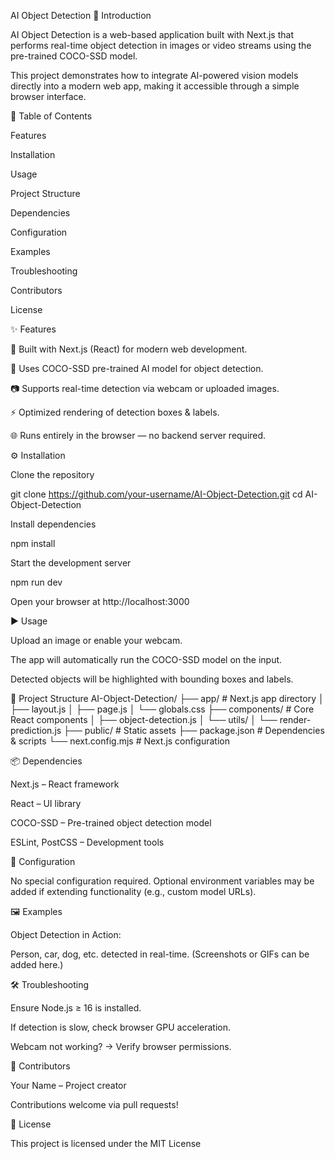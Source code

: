 AI Object Detection
📌 Introduction

AI Object Detection is a web-based application built with Next.js that performs real-time object detection in images or video streams using the pre-trained COCO-SSD model.

This project demonstrates how to integrate AI-powered vision models directly into a modern web app, making it accessible through a simple browser interface.

📂 Table of Contents

Features

Installation

Usage

Project Structure

Dependencies

Configuration

Examples

Troubleshooting

Contributors

License

✨ Features

🚀 Built with Next.js (React) for modern web development.

🎯 Uses COCO-SSD pre-trained AI model for object detection.

📷 Supports real-time detection via webcam or uploaded images.

⚡ Optimized rendering of detection boxes & labels.

🌐 Runs entirely in the browser — no backend server required.

⚙️ Installation

Clone the repository

git clone https://github.com/your-username/AI-Object-Detection.git
cd AI-Object-Detection


Install dependencies

npm install


Start the development server

npm run dev


Open your browser at http://localhost:3000

▶️ Usage

Upload an image or enable your webcam.

The app will automatically run the COCO-SSD model on the input.

Detected objects will be highlighted with bounding boxes and labels.

📂 Project Structure
AI-Object-Detection/
├── app/                  # Next.js app directory
│   ├── layout.js
│   ├── page.js
│   └── globals.css
├── components/           # Core React components
│   ├── object-detection.js
│   └── utils/
│       └── render-prediction.js
├── public/               # Static assets
├── package.json          # Dependencies & scripts
└── next.config.mjs       # Next.js configuration

📦 Dependencies

Next.js
 – React framework

React
 – UI library

COCO-SSD
 – Pre-trained object detection model

ESLint, PostCSS – Development tools

🔧 Configuration

No special configuration required.
Optional environment variables may be added if extending functionality (e.g., custom model URLs).

🖼️ Examples

Object Detection in Action:

Person, car, dog, etc. detected in real-time.
(Screenshots or GIFs can be added here.)

🛠️ Troubleshooting

Ensure Node.js ≥ 16 is installed.

If detection is slow, check browser GPU acceleration.

Webcam not working? → Verify browser permissions.

👥 Contributors

Your Name – Project creator

Contributions welcome via pull requests!

📜 License

This project is licensed under the MIT License
